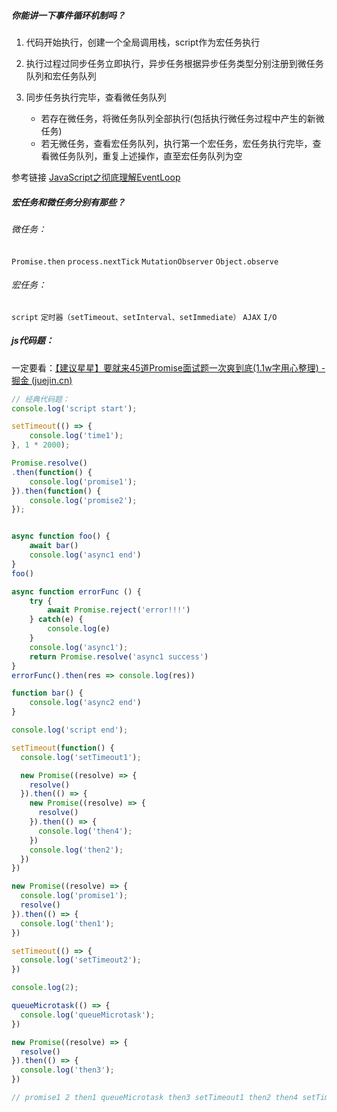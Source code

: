 ##### 你能讲一下事件循环机制吗？

1. 代码开始执行，创建一个全局调用栈，script作为宏任务执行
2. 执行过程过同步任务立即执行，异步任务根据异步任务类型分别注册到微任务队列和宏任务队列
3. 同步任务执行完毕，查看微任务队列

   + 若存在微任务，将微任务队列全部执行(包括执行微任务过程中产生的新微任务)
   + 若无微任务，查看宏任务队列，执行第一个宏任务，宏任务执行完毕，查看微任务队列，重复上述操作，直至宏任务队列为空

参考链接 [JavaScript之彻底理解EventLoop](https://juejin.cn/post/7020328988715270157)

##### 宏任务和微任务分别有那些？

###### 微任务：

`Promise.then` `process.nextTick` `MutationObserver` `Object.observe`

###### 宏任务：

`script` `定时器（setTimeout、setInterval、setImmediate）` `AJAX` `I/O`

##### js代码题：

一定要看：[【建议星星】要就来45道Promise面试题一次爽到底(1.1w字用心整理) - 掘金 (juejin.cn)](https://juejin.cn/post/6844904077537574919#heading-1)

```js
// 经典代码题：
console.log('script start');

setTimeout(() => {
    console.log('time1');
}, 1 * 2000);

Promise.resolve()
.then(function() {
    console.log('promise1');
}).then(function() {
    console.log('promise2');
});


async function foo() {
    await bar()
    console.log('async1 end')
}
foo()

async function errorFunc () {
    try {
        await Promise.reject('error!!!')
    } catch(e) {
        console.log(e)
    }
    console.log('async1');
    return Promise.resolve('async1 success')
}
errorFunc().then(res => console.log(res))

function bar() {
    console.log('async2 end') 
}

console.log('script end');
```

```js
setTimeout(function() {
  console.log('setTimeout1');

  new Promise((resolve) => {
    resolve()
  }).then(() => {
    new Promise((resolve) => {
      resolve()
    }).then(() => {
      console.log('then4');
    })
    console.log('then2');
  })
})

new Promise((resolve) => {
  console.log('promise1');
  resolve()
}).then(() => {
  console.log('then1');
})

setTimeout(() => {
  console.log('setTimeout2');
}) 

console.log(2);

queueMicrotask(() => {
  console.log('queueMicrotask');
})

new Promise((resolve) => {
  resolve()
}).then(() => {
  console.log('then3');
})

// promise1 2 then1 queueMicrotask then3 setTimeout1 then2 then4 setTimeout2
```
